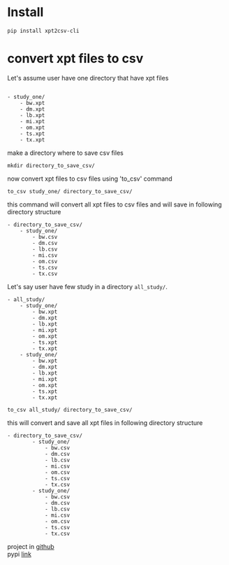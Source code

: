 # Install

```{shell}
pip install xpt2csv-cli
```

# convert xpt files to csv
 
Let's assume user have one directory that have xpt files

```

- study_one/
    - bw.xpt
    - dm.xpt
    - lb.xpt
    - mi.xpt
    - om.xpt
    - ts.xpt
    - tx.xpt
```

make a directory where to save csv files

```{shell}
mkdir directory_to_save_csv/
```

now convert xpt files to csv files using 'to_csv' command

```{shell}
to_csv study_one/ directory_to_save_csv/
```

this command will convert all xpt files to csv files and will save in following directory structure

```
- directory_to_save_csv/
    - study_one/
        - bw.csv
        - dm.csv
        - lb.csv
        - mi.csv
        - om.csv
        - ts.csv
        - tx.csv
```


 Let's say user have few study in a directory `all_study/`. 

```
- all_study/
    - study_one/
        - bw.xpt
        - dm.xpt
        - lb.xpt
        - mi.xpt
        - om.xpt
        - ts.xpt
        - tx.xpt
    - study_one/
        - bw.xpt
        - dm.xpt
        - lb.xpt
        - mi.xpt
        - om.xpt
        - ts.xpt
        - tx.xpt
```

```{shell}
to_csv all_study/ directory_to_save_csv/
```

this will convert and save all xpt files in following directory structure

```
- directory_to_save_csv/
        - study_one/
            - bw.csv
            - dm.csv
            - lb.csv
            - mi.csv
            - om.csv
            - ts.csv
            - tx.csv
        - study_one/
            - bw.csv
            - dm.csv
            - lb.csv
            - mi.csv
            - om.csv
            - ts.csv
            - tx.csv
```


project in [github](https://github.com/Yousuf28/xpt2csv)  
pypi [link](https://pypi.org/project/xpt2csv-cli/)
